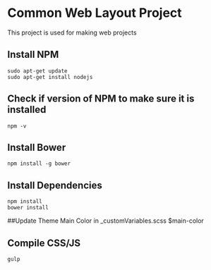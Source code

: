 # Common Web Layout Project
This project is used for making web projects

## Install NPM
    sudo apt-get update
    sudo apt-get install nodejs

## Check if version of NPM to make sure it is installed
    npm -v

## Install Bower
    npm install -g bower

## Install Dependencies
    npm install
    bower install

##Update Theme Main Color in _customVariables.scss
    $main-color
    
## Compile CSS/JS
    gulp
